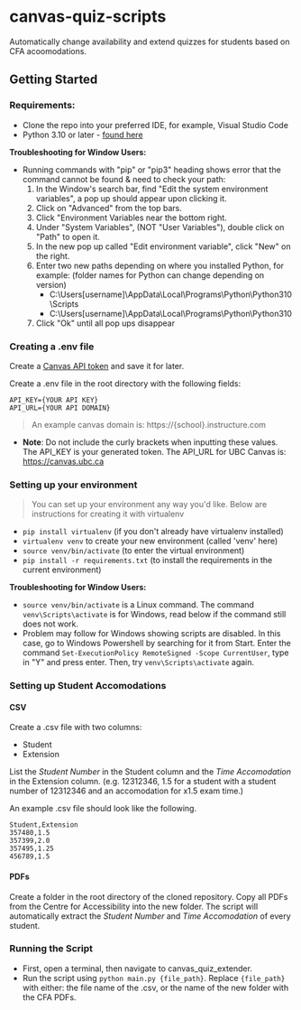 # canvas-quiz-scripts
Automatically change availability and extend quizzes for students based on CFA acoomodations.

## Getting Started

### Requirements:
* Clone the repo into your preferred IDE, for example, Visual Studio Code
* Python 3.10 or later - [found here](http://www.python.org/getit/)

**Troubleshooting for Window Users:**
* Running commands with "pip" or "pip3" heading shows error that the command cannot be found & need to check your path:
    1. In the Window's search bar, find "Edit the system environment variables", a pop up should appear upon clicking it.
    2. Click on "Advanced" from the top bars.
    3. Click "Environment Variables near the bottom right.
    4. Under "System Variables", (NOT "User Variables"), double click on "Path" to open it.
    5. In the new pop up called "Edit environment variable", click "New" on the right.
    6. Enter two new paths depending on where you installed Python, for example: (folder names for Python can change depending on version)
        * C:\Users\[username]\AppData\Local\Programs\Python\Python310\Scripts
        * C:\Users\[username]\AppData\Local\Programs\Python\Python310
    7. Click "Ok" until all pop ups disappear

### Creating a .env file
Create a [Canvas API token](https://learninganalytics.ubc.ca/for-students/canvas-api/) and save it for later.

Create a .env file in the root directory with the following fields:
```
API_KEY={YOUR API KEY}
API_URL={YOUR API DOMAIN}
```
> An example canvas domain is: https://{school}.instructure.com
* **Note**: Do not include the curly brackets when inputting these values. The API_KEY is your generated token. The API_URL for UBC Canvas is: https://canvas.ubc.ca

### Setting up your environment
> You can set up your environment any way you'd like. Below are instructions for creating it with virtualenv

* `pip install virtualenv` (if you don't already have virtualenv installed)
* `virtualenv venv` to create your new environment (called 'venv' here)
* `source venv/bin/activate` (to enter the virtual environment)
* `pip install -r requirements.txt` (to install the requirements in the current environment)

**Troubleshooting for Window Users:**
* `source venv/bin/activate` is a Linux command. The command `venv\Scripts\activate` is for Windows, read below if the command still does not work.
* Problem may follow for Windows showing scripts are disabled. In this case, go to Windows Powershell by searching for it from Start. Enter the command `Set-ExecutionPolicy RemoteSigned -Scope CurrentUser`, type in "Y" and press enter. Then, try `venv\Scripts\activate` again.

### Setting up Student Accomodations

#### CSV
Create a .csv file with two columns:
* Student
* Extension

List the *Student Number* in the Student column and the *Time Accomodation* in the Extension column. (e.g. 12312346, 1.5 for a student with a student number of 12312346 and an accomodation for x1.5 exam time.)

An example .csv file should look like the following.

```
Student,Extension
357480,1.5
357399,2.0
357495,1.25
456789,1.5
```
#### PDFs

Create a folder in the root directory of the cloned repository. Copy all PDFs from the Centre for Accessibility into the new folder. The script will automatically extract the *Student Number* and *Time Accomodation* of every student.

### Running the Script

* First, open a terminal, then navigate to canvas_quiz_extender.
* Run the script using `python main.py {file_path}`. Replace `{file_path}` with either: the file name of the .csv, or the name of the new folder with the CFA PDFs.